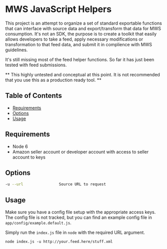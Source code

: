 # MWS JavaScript Helpers

This project is an attempt to organize a set of standard exportable functions that can interface with source data and export/transform that data for MWS consumption. It's not an SDK, the purpose is to create a toolkit that easily allows developers to take a feed, apply necessary modifications or transformation to that feed data, and submit it in complience with MWS guidelines.

It's still missing most of the feed helper functions. So far it has just been tested with feed submissions.

** This highly untested and conceptual at this point. It is not recommended that you use this as a production ready tool. **

## Table of Contents

<!-- toc -->

- [Requirements](#requirements)
- [Options](#options)
- [Usage](#usage)

<!-- tocstop -->

## Requirements

- Node 6
- Amazon seller account or developer account with access to seller account to keys

## Options

```bash
-u --url                Source URL to request
```

## Usage

Make sure you have a config file setup with the appropriate access keys. The config file is not tracked, but you can find an example config file in `app/config/example.default.js`.

Simply run the `index.js` file in `node` with the required URL argument.

`node index.js -u http://your.feed.here/stuff.xml`

